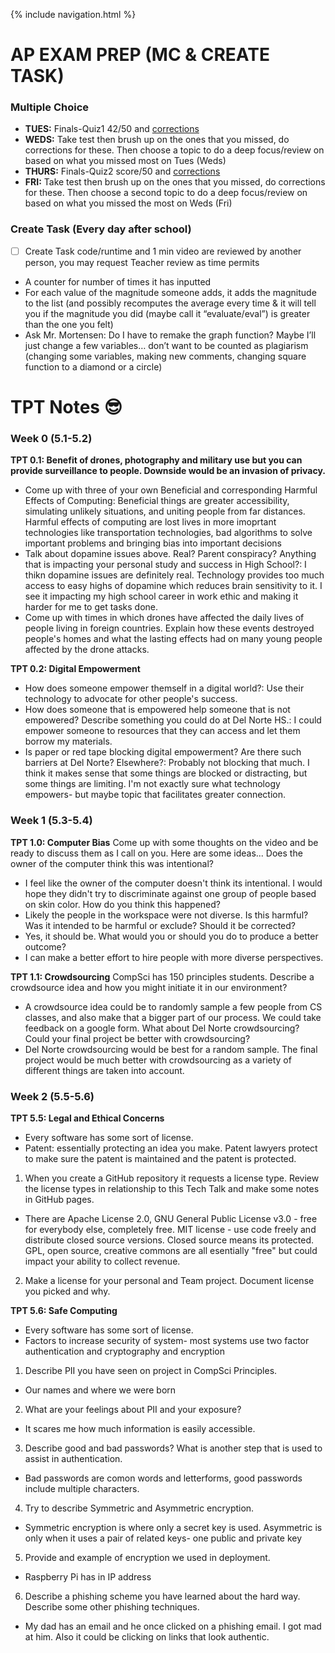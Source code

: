 {% include navigation.html %}
# AP EXAM PREP (MC & CREATE TASK)
### Multiple Choice
- **TUES:** Finals-Quiz1 42/50 and [corrections](https://github.com/allisonthuang/allisonthuang.github.io/wiki/Finals-Quiz1-Corrections)
- **WEDS:** Take test then brush up on the ones that you missed, do corrections for these. Then choose a topic to do a deep focus/review on based on what you missed most on Tues (Weds)
- **THURS:** Finals-Quiz2 score/50 and [corrections](https://github.com/allisonthuang/allisonthuang.github.io/wiki/Finals-Quiz2-Corrections)
- **FRI:** Take test then brush up on the ones that you missed, do corrections for these. Then choose a second topic to do a deep focus/review on based on what you missed the most on Weds (Fri)

### Create Task (Every day after school)
- [ ] Create Task code/runtime and 1 min video are reviewed by another person, you may request Teacher review as time permits
- A counter for number of times it has inputted
- For each value of the magnitude someone adds, it adds the magnitude to the list (and possibly recomputes the average every time & it will tell you if the magnitude you did (maybe call it “evaluate/eval”) is greater than the one you felt)
- Ask Mr. Mortensen: Do I have to remake the graph function? Maybe I’ll just change a few variables… don’t want to be counted as plagiarism (changing some variables, making new comments, changing square function to a diamond or a circle)

# TPT Notes 😎
### Week 0 (5.1-5.2)
**TPT 0.1: Benefit of drones, photography and military use but you can provide surveillance to people. Downside would be an invasion of privacy.**
- Come up with three of your own Beneficial and corresponding Harmful Effects of Computing: Beneficial things are greater accessibility, simulating unlikely situations, and uniting people from far distances. Harmful effects of computing are lost lives in more imoprtant technologies like transportation technologies, bad algorithms to solve important problems and bringing bias into important decisions
- Talk about dopamine issues above. Real? Parent conspiracy? Anything that is impacting your personal study and success in High School?: I thikn dopamine issues are definitely real. Technology provides too much access to easy highs of dopamine which reduces brain sensitivity to it. I see it impacting my high school career in work ethic and making it harder for me to get tasks done.
- Come up with times in which drones have affected the daily lives of people living in foreign countries. Explain how these events destroyed people's homes and what the lasting effects had on many young people affected by the drone attacks.

**TPT 0.2: Digital Empowerment**
- How does someone empower themself in a digital world?: Use their technology to advocate for other people's success.
- How does someone that is empowered help someone that is not empowered? Describe something you could do at Del Norte HS.: I could empower someone to resources that they can access and let them borrow my materials.
- Is paper or red tape blocking digital empowerment? Are there such barriers at Del Norte? Elsewhere?: Probably not blocking that much. I think it makes sense that some things are blocked or distracting, but some things are limiting. I'm not exactly sure what technology empowers- but maybe topic that facilitates greater connection.

  
### Week 1 (5.3-5.4)
**TPT 1.0: Computer Bias**
Come up with some thoughts on the video and be ready to discuss them as I call on you. Here are some ideas...
Does the owner of the computer think this was intentional?
- I feel like the owner of the computer doesn't think its intentional. I would hope they didn't try to discriminate against one group of people based on skin color.
How do you think this happened?
- Likely the people in the workspace were not diverse.
Is this harmful? Was it intended to be harmful or exclude?
Should it be corrected?
- Yes, it should be.
What would you or should you do to produce a better outcome?
- I can make a better effort to hire people with more diverse perspectives.

**TPT 1.1: Crowdsourcing**
CompSci has 150 principles students. Describe a crowdsource idea and how you might initiate it in our environment?
- A crowdsource idea could be to randomly sample a few people from CS classes, and also make that a bigger part of our process. We could take feedback on a google form.
What about Del Norte crowdsourcing? Could your final project be better with crowdsourcing?
- Del Norte crowdsourcing would be best for a random sample. The final project would be much better with crowdsourcing as a variety of different things are taken into account.

  
### Week 2 (5.5-5.6)
**TPT 5.5: Legal and Ethical Concerns**
- Every software has some sort of license. 
- Patent: essentially protecting an idea you make. Patent lawyers protect to make sure the patent is maintained and the patent is protected. 
1. When you create a GitHub repository it requests a license type. Review the license types in relationship to this Tech Talk and make some notes in GitHub pages.
- There are Apache License 2.0, GNU General Public License v3.0 - free for everybody else, completely free. MIT license - use code freely and distribute closed source versions. Closed source means its protected. GPL, open source, creative commons are all esentially "free" but could impact your ability to collect revenue.
2. Make a license for your personal and Team project. Document license you picked and why.

**TPT 5.6: Safe Computing**
- Every software has some sort of license.
- Factors to increase security of system- most systems use two factor authentication and cryptography and encryption
1. Describe PII you have seen on project in CompSci Principles.
- Our names and where we were born
2. What are your feelings about PII and your exposure?
- It scares me how much information is easily accessible.
3. Describe good and bad passwords? What is another step that is used to assist in authentication.
- Bad passwords are comon words and letterforms, good passwords include multiple characters.
4. Try to describe Symmetric and Asymmetric encryption.
- Symmetric encryption is where only a secret key is used. Asymmetric is only when it uses a pair of related keys- one public and private key
5. Provide and example of encryption we used in deployment.
- Raspberry Pi has in IP address
6. Describe a phishing scheme you have learned about the hard way. Describe some other phishing techniques.
- My dad has an email and he once clicked on a phishing email. I got mad at him. Also it could be clicking on links that look authentic.
